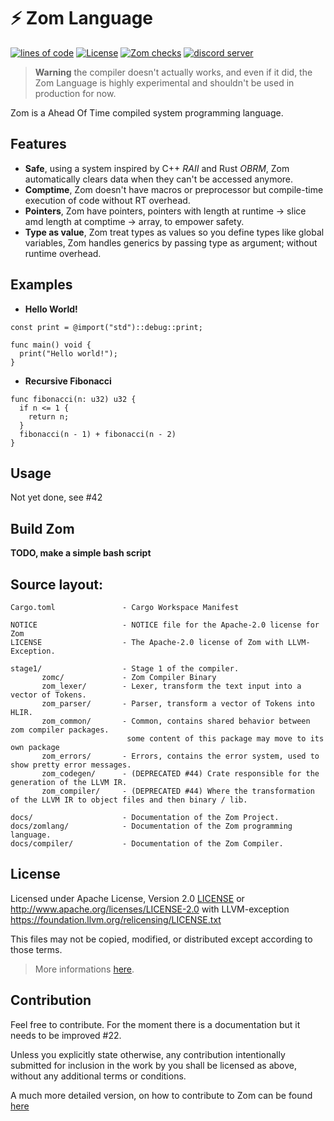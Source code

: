 # ⚡ Zom Language

[![lines of code](https://tokei.rs/b1/github/zom-lang/zom)](https://github.com/Aaronepower/tokei)
[![License][licence-badge]](https://github.com/zom-lang/zom/tree/main#license)
[![Zom checks](https://github.com/zom-lang/zom/actions/workflows/checks_zom.yml/badge.svg)](https://github.com/zom-lang/zom/actions/workflows/checks_zom.yml)
[![discord server](https://img.shields.io/discord/1115546838729240596?label=Discord%20Server&color=5765F2)](https://discord.gg/pcDknYP9Bf)

[licence-badge]: https://img.shields.io/badge/License-%20Apache--2.0%20with%20LLVM--Exception-lightblue

> **Warning**
> the compiler doesn't actually works, and even if it did, the Zom Language is highly experimental and shouldn't be used in production for now.

Zom is a Ahead Of Time compiled system programming language.

## Features

* **Safe**, using a system inspired by C++ *RAII* and Rust *OBRM*, Zom automatically clears data when they can't be accessed anymore.
* **Comptime**, Zom doesn't have macros or preprocessor but compile-time execution of code without RT overhead.
* **Pointers**, Zom have pointers, pointers with length at runtime -> slice amd length at comptime -> array, to empower safety.
* **Type as value**, Zom treat types as values so you define types like global variables, Zom handles generics by
  passing type as argument; without runtime overhead.

## Examples

* **Hello World!**

```zom
const print = @import("std")::debug::print;

func main() void {
  print("Hello world!");
}
```

* **Recursive Fibonacci**

```zom
func fibonacci(n: u32) u32 {
  if n <= 1 {
    return n;
  }
  fibonacci(n - 1) + fibonacci(n - 2)
}
```

## Usage

Not yet done, see #42

## Build Zom

**TODO, make a simple bash script**

## Source layout:
```
Cargo.toml               - Cargo Workspace Manifest

NOTICE                   - NOTICE file for the Apache-2.0 license for Zom
LICENSE                  - The Apache-2.0 license of Zom with LLVM-Exception.

stage1/                  - Stage 1 of the compiler.
       zomc/             - Zom Compiler Binary
       zom_lexer/        - Lexer, transform the text input into a vector of Tokens.
       zom_parser/       - Parser, transform a vector of Tokens into HLIR.
       zom_common/       - Common, contains shared behavior between zom compiler packages.
                          some content of this package may move to its own package
       zom_errors/       - Errors, contains the error system, used to show pretty error messages.
       zom_codegen/      - (DEPRECATED #44) Crate responsible for the generation of the LLVM IR.
       zom_compiler/     - (DEPRECATED #44) Where the transformation of the LLVM IR to object files and then binary / lib.

docs/                    - Documentation of the Zom Project.
docs/zomlang/            - Documentation of the Zom programming language.
docs/compiler/           - Documentation of the Zom Compiler.
```

## License

Licensed under Apache License, Version 2.0 [LICENSE](/LICENSE) or <http://www.apache.org/licenses/LICENSE-2.0> 
with LLVM-exception <https://foundation.llvm.org/relicensing/LICENSE.txt>

This files may not be copied, modified, or distributed except according to those terms.

> More informations [here](/NOTICE).

## Contribution

Feel free to contribute. For the moment there is a documentation but it needs to be improved #22.

Unless you explicitly state otherwise, any contribution intentionally submitted
for inclusion in the work by you shall be licensed as above, without any
additional terms or conditions.

A much more detailed version, on how to contribute to Zom can be found [here](/CONTRIBUTING.md)
